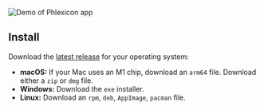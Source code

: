 ![Demo of Phlexicon app](demo.gif)

## Install

Download the [latest release](https://github.com/mxskylar/phlexicon/releases/latest) for your operating system:

- **macOS:** If your Mac uses an M1 chip, download an `arm64` file. Download either a `zip` or `dmg` file.
- **Windows:** Download the `exe` installer.
- **Linux:** Download an `rpm`, `deb`, `AppImage`, `pacman` file.